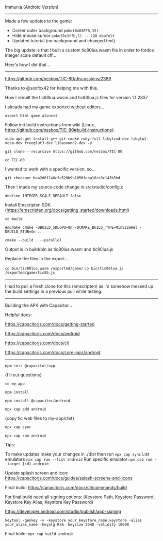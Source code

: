 Immunia (Android Version)

----

Made a few updates to the game:

- Darker outer background `poke(0x03FF8,15)`
- Hide mouse cursor `poke(0x3ffb,1) -- 128 deafult`
- Updated tutorial (no background and changed text)

The big update is that I built a custom tic80lua.wasm file in order to fordce integer scale default off...

Here's how I did that...

----

https://github.com/nesbox/TIC-80/discussions/2386

Thanks to @soxfox42 for helping me with this.

How I rebuilt the tic80lua.wasm and tic80lua.js files for version 1.1.2837

I already had my game exported without editors...

`export html game alone=1`

Follow init build instructions from wiki (Linux... https://github.com/nesbox/TIC-80#build-instructions):

`sudo apt-get install g++ git cmake ruby-full libglvnd-dev libglu1-mesa-dev freeglut3-dev libasound2-dev -y`

`git clone --recursive https://github.com/nesbox/TIC-80`

`cd TIC-80`

I wanted to work with a specific version, so...

`git checkout be42d6f146cfa520b9b1050feba10cc8c14fb3bd`

Then I made my source code change in src/studio/config.c

`#define INTEGER_SCALE_DEFAULT false`

Install Emscripten SDK. (https://emscripten.org/docs/getting_started/downloads.html)

`cd build`

`emcmake cmake -DBUILD_SDLGPU=On -DCMAKE_BUILD_TYPE=MinSizeRel -DBUILD_STUB=On ..`

`cmake --build . --parallel`

Output is in build/bin as tic80lua.wasm and tic80lua.js

Replace the files in the export...

`cp bin/tic80lua.wasm /exported/game/`
`cp bin/tic80lua.js /exported/game/tic80.js`

----

I had to pull a fresh clone for this (emscripten) as I'd somehow messed up the build settings in a previous pull while testing.

----

Building the APK with Capacitor...

Helpful docs:

https://capacitorjs.com/docs/getting-started

https://capacitorjs.com/docs/android

https://capacitorjs.com/docs/cli

https://capacitorjs.com/docs/core-apis/android

----

`npm init @capacitor/app`

{fill out questions}

`cd my-app`

`npm install`

`npm install @capacitor/android`

`npx cap add android`

{copy tic web files to my-app/dist}

`npx cap sync`

`npx cap run android`

Tips:

To make updates make your changes in ./dist then run `npx cap sync`
List emulators `npx cap run --list android`
Run specific emulator `npx cap run --target [id] android`

Update splash screen and icon: https://capacitorjs.com/docs/guides/splash-screens-and-icons

Final build:
https://capacitorjs.com/docs/cli/commands/build

For final build need all signing options: (Keystore Path, Keystore Password, Keystore Key Alias, Keystore Key Password)

https://developer.android.com/studio/publish/app-signing

`keytool -genkey -v -keystore your_keystore_name.keystore -alias your_alias_name -keyalg RSA -keysize 2048 -validity 10000`

Final build: `npx cap build android`
